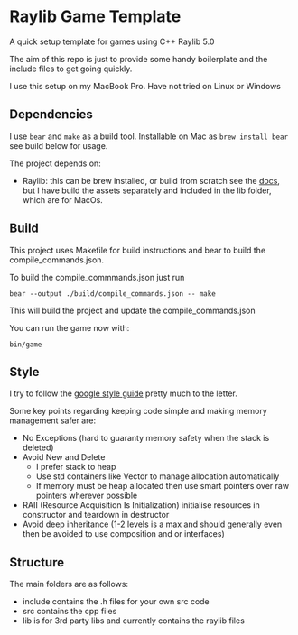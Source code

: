 # Raylib Game Template

A quick setup template for games using C++ Raylib 5.0

The aim of this repo is just to provide some handy boilerplate and the include files to get going quickly.

I use this setup on my MacBook Pro. Have not tried on Linux or Windows

## Dependencies

I use `bear` and `make` as a build tool. Installable on Mac as `brew install bear` see build below for usage.

The project depends on:

- Raylib: this can be brew installed, or build from scratch see the [docs](https://www.raylib.com/), but I have build the assets separately and included in the lib folder, which are for MacOs.

## Build

This project uses Makefile for build instructions and bear to build the compile_commands.json.

To build the compile_commmands.json just run

    bear --output ./build/compile_commands.json -- make

This will build the project and update the compile_commands.json

You can run the game now with:

    bin/game

## Style

I try to follow the [google style guide](https://google.github.io/styleguide/cppguide.html) pretty much to the letter.

Some key points regarding keeping code simple and making memory management safer are:

- No Exceptions (hard to guaranty memory safety when the stack is deleted)
- Avoid New and Delete
  - I prefer stack to heap
  - Use std containers like Vector to manage allocation automatically
  - If memory must be heap allocated then use smart pointers over raw pointers wherever possible
- RAII (Resource Acquisition Is Initialization) initialise resources in constructor and teardown in destructor
- Avoid deep inheritance (1-2 levels is a max and should generally even then be avoided to use composition and or interfaces)

## Structure

The main folders are as follows:

- include contains the .h files for your own src code
- src contains the cpp files
- lib is for 3rd party libs and currently contains the raylib files

